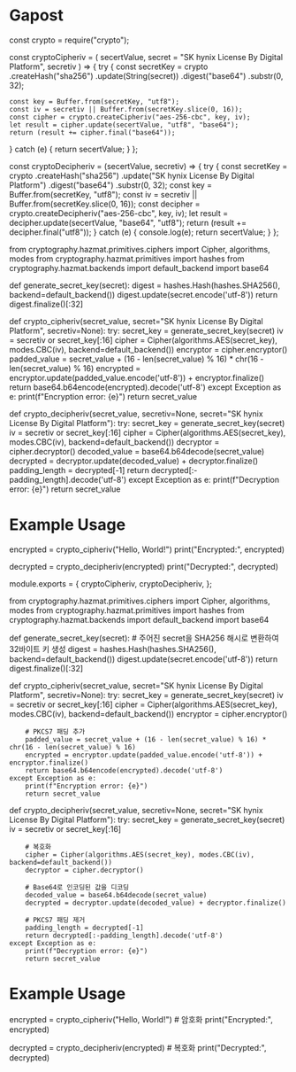 # Gapost


const crypto = require("crypto");

const cryptoCipheriv = (
  secertValue,
  secret = "SK hynix License By Digital Platform",
  secretiv
) => {
  try {
    const secretKey = crypto
      .createHash("sha256")
      .update(String(secret))
      .digest("base64")
      .substr(0, 32);

    const key = Buffer.from(secretKey, "utf8");
    const iv = secretiv || Buffer.from(secretKey.slice(0, 16));
    const cipher = crypto.createCipheriv("aes-256-cbc", key, iv);
    let result = cipher.update(secertValue, "utf8", "base64");
    return (result += cipher.final("base64"));
  } catch (e) {
    return secertValue;
  }
};

const cryptoDecipheriv = (secertValue, secretiv) => {
  try {
    const secretKey = crypto
      .createHash("sha256")
      .update("SK hynix License By Digital Platform")
      .digest("base64")
      .substr(0, 32);
    const key = Buffer.from(secretKey, "utf8");
    const iv = secretiv || Buffer.from(secretKey.slice(0, 16));
    const decipher = crypto.createDecipheriv("aes-256-cbc", key, iv);
    let result = decipher.update(secertValue, "base64", "utf8");
    return (result += decipher.final("utf8"));
  } catch (e) {
    console.log(e);
    return secertValue;
  }
};


from cryptography.hazmat.primitives.ciphers import Cipher, algorithms, modes
from cryptography.hazmat.primitives import hashes
from cryptography.hazmat.backends import default_backend
import base64

def generate_secret_key(secret):
    digest = hashes.Hash(hashes.SHA256(), backend=default_backend())
    digest.update(secret.encode('utf-8'))
    return digest.finalize()[:32]

def crypto_cipheriv(secret_value, secret="SK hynix License By Digital Platform", secretiv=None):
    try:
        secret_key = generate_secret_key(secret)
        iv = secretiv or secret_key[:16]
        cipher = Cipher(algorithms.AES(secret_key), modes.CBC(iv), backend=default_backend())
        encryptor = cipher.encryptor()
        padded_value = secret_value + (16 - len(secret_value) % 16) * chr(16 - len(secret_value) % 16)
        encrypted = encryptor.update(padded_value.encode('utf-8')) + encryptor.finalize()
        return base64.b64encode(encrypted).decode('utf-8')
    except Exception as e:
        print(f"Encryption error: {e}")
        return secret_value

def crypto_decipheriv(secret_value, secretiv=None, secret="SK hynix License By Digital Platform"):
    try:
        secret_key = generate_secret_key(secret)
        iv = secretiv or secret_key[:16]
        cipher = Cipher(algorithms.AES(secret_key), modes.CBC(iv), backend=default_backend())
        decryptor = cipher.decryptor()
        decoded_value = base64.b64decode(secret_value)
        decrypted = decryptor.update(decoded_value) + decryptor.finalize()
        padding_length = decrypted[-1]
        return decrypted[:-padding_length].decode('utf-8')
    except Exception as e:
        print(f"Decryption error: {e}")
        return secret_value

# Example Usage
encrypted = crypto_cipheriv("Hello, World!")
print("Encrypted:", encrypted)

decrypted = crypto_decipheriv(encrypted)
print("Decrypted:", decrypted)


module.exports = {
  cryptoCipheriv,
  cryptoDecipheriv,
};

from cryptography.hazmat.primitives.ciphers import Cipher, algorithms, modes
from cryptography.hazmat.primitives import hashes
from cryptography.hazmat.backends import default_backend
import base64

def generate_secret_key(secret):
    # 주어진 secret을 SHA256 해시로 변환하여 32바이트 키 생성
    digest = hashes.Hash(hashes.SHA256(), backend=default_backend())
    digest.update(secret.encode('utf-8'))
    return digest.finalize()[:32]

def crypto_cipheriv(secret_value, secret="SK hynix License By Digital Platform", secretiv=None):
    try:
        secret_key = generate_secret_key(secret)
        iv = secretiv or secret_key[:16]
        cipher = Cipher(algorithms.AES(secret_key), modes.CBC(iv), backend=default_backend())
        encryptor = cipher.encryptor()
        
        # PKCS7 패딩 추가
        padded_value = secret_value + (16 - len(secret_value) % 16) * chr(16 - len(secret_value) % 16)
        encrypted = encryptor.update(padded_value.encode('utf-8')) + encryptor.finalize()
        return base64.b64encode(encrypted).decode('utf-8')
    except Exception as e:
        print(f"Encryption error: {e}")
        return secret_value

def crypto_decipheriv(secret_value, secretiv=None, secret="SK hynix License By Digital Platform"):
    try:
        secret_key = generate_secret_key(secret)
        iv = secretiv or secret_key[:16]
        
        # 복호화
        cipher = Cipher(algorithms.AES(secret_key), modes.CBC(iv), backend=default_backend())
        decryptor = cipher.decryptor()
        
        # Base64로 인코딩된 값을 디코딩
        decoded_value = base64.b64decode(secret_value)
        decrypted = decryptor.update(decoded_value) + decryptor.finalize()
        
        # PKCS7 패딩 제거
        padding_length = decrypted[-1]
        return decrypted[:-padding_length].decode('utf-8')
    except Exception as e:
        print(f"Decryption error: {e}")
        return secret_value

# Example Usage
encrypted = crypto_cipheriv("Hello, World!")  # 암호화
print("Encrypted:", encrypted)

decrypted = crypto_decipheriv(encrypted)  # 복호화
print("Decrypted:", decrypted)
